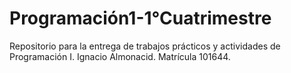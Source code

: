 # Programación1-1°Cuatrimestre

Repositorio para la entrega de trabajos prácticos y actividades de Programación Ⅰ.
Ignacio Almonacid.
Matrícula 101644.

